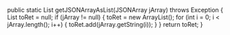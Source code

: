 public static List<String> getJSONArrayAsList(JSONArray jArray) throws Exception
    {
        List<String> toRet = null;
        if (jArray != null)
        {
            toRet = new ArrayList<String>();
            for (int i = 0; i < jArray.length(); i++)
            {
                toRet.add(jArray.getString(i));
            }
        }
        return toRet;
    }
